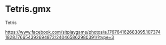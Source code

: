 # Tetris.gmx
Tetris

https://www.facebook.com/sitplaygame/photos/a.176764162683895.1073741828.176654392694872/240465862980391/?type=3
